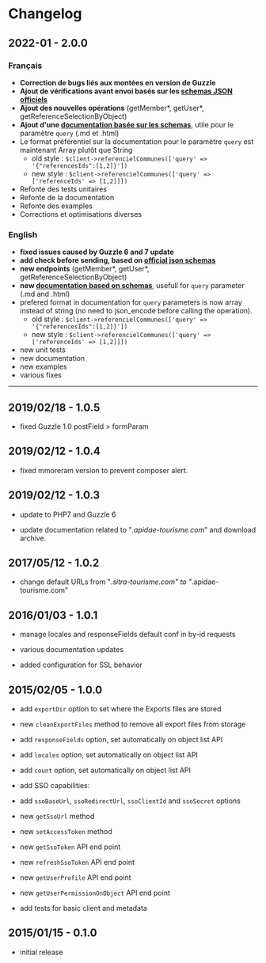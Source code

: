 
# Changelog
## 2022-01 - 2.0.0
### Français
* **Correction de bugs liés aux montées en version de Guzzle**
* **Ajout de vérifications avant envoi basés sur les [schemas JSON officiels](https://github.com/apidae-tourisme/sit-api-v2-schemas)**
* **Ajout des nouvelles opérations** (getMember*, getUser*, getReferenceSelectionByObject)
* **Ajout d'une [documentation basée sur les schemas](docs/schemas)**, utile pour le paramètre `query` (.md et .html)
* Le format préférentiel sur la documentation pour le paramètre `query` est maintenant Array plutôt que String
	* old style : `$client->referencielCommunes(['query' => '{"referencesIds":[1,2]}'])`
	* new style : `$client->referencielCommunes(['query' => ['referenceIds' => [1,2]]])`
* Refonte des tests unitaires
* Refonte de la documentation
* Refonte des examples
* Corrections et optimisations diverses

### English
* **fixed issues caused by Guzzle 6 and 7 update**
* **add check before sending, based on [official json schemas](https://github.com/apidae-tourisme/sit-api-v2-schemas)**
* **new endpoints** (getMember*, getUser*, getReferenceSelectionByObject)
* **new [documentation based on schemas](docs/schemas)**, usefull for `query` parameter (.md and .html)
* prefered format in documentation for `query` parameters is now array instead of string (no need to json_encode before calling the operation).
	* old style : `$client->referencielCommunes(['query' => '{"referencesIds":[1,2]}'])`
	* new style : `$client->referencielCommunes(['query' => ['referenceIds' => [1,2]]])`
* new unit tests
* new documentation
* new examples
* various fixes
---

## 2019/02/18 - 1.0.5

  

* fixed Guzzle 1.0 postField > formParam

  

## 2019/02/12 - 1.0.4

  

* fixed mmoreram version to prevent composer alert.

  

## 2019/02/12 - 1.0.3

  

* update to PHP7 and Guzzle 6

* update documentation related to "*.apidae-tourisme.com*" and download archive.

  

## 2017/05/12 - 1.0.2

  

- change default URLs from "*.sitra-tourisme.com" to "*.apidae-tourisme.com"

  

## 2016/01/03 - 1.0.1

  

- manage locales and responseFields default conf in by-id requests

- various documentation updates

- added configuration for SSL behavior

  

## 2015/02/05 - 1.0.0

  

- add `exportDir` option to set where the Exports files are stored

- new `cleanExportFiles` method to remove all export files from storage

- add `responseFields` option, set automatically on object list API

- add `locales` option, set automatically on object list API

- add `count` option, set automatically on object list API

- add SSO capabilities:

- add `ssoBaseUrl`, `ssoRedirectUrl`, `ssoClientId` and `ssoSecret` options

- new `getSsoUrl` method

- new `setAccessToken` method

- new `getSsoToken` API end point

- new `refreshSsoToken` API end point

- new `getUserProfile` API end point

- new `getUserPermissionOnObject` API end point

- add tests for basic client and metadata

  

## 2015/01/15 - 0.1.0

  

- initial release